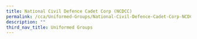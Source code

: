 ```yaml
---
title: National Civil Defence Cadet Corp (NCDCC)
permalink: /cca/Uniformed-Groups/National-Civil-Defence-Cadet-Corp-NCDCC/
description: ""
third_nav_title: Uniformed Groups
---
```


